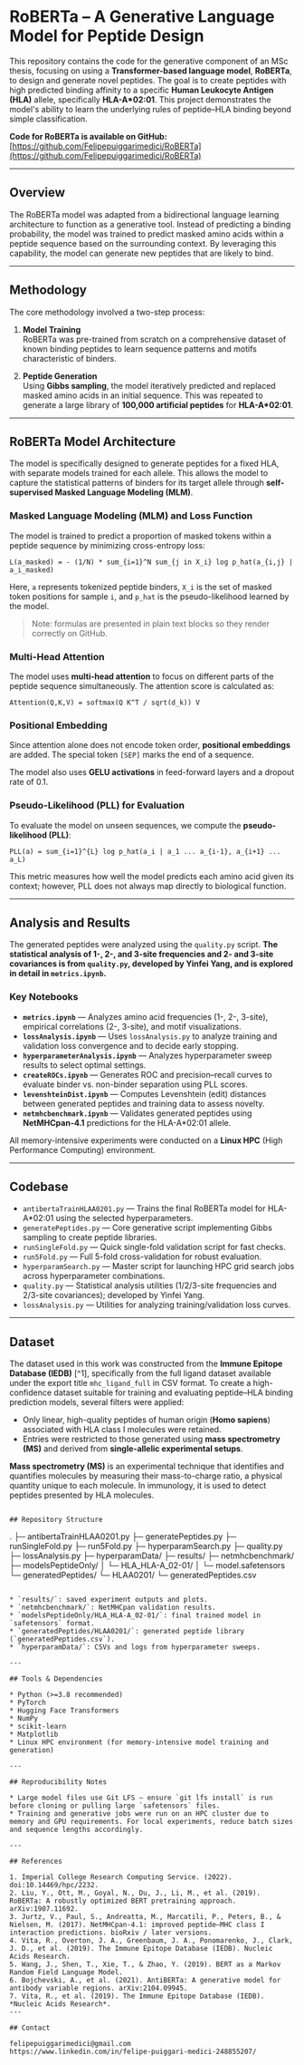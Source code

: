 # RoBERTa – A Generative Language Model for Peptide Design

This repository contains the code for the generative component of an MSc thesis, focusing on using a **Transformer-based language model**, **RoBERTa**, to design and generate novel peptides. The goal is to create peptides with high predicted binding affinity to a specific **Human Leukocyte Antigen (HLA)** allele, specifically **HLA-A*02:01**. This project demonstrates the model's ability to learn the underlying rules of peptide–HLA binding beyond simple classification.

**Code for RoBERTa is available on GitHub:** [https://github.com/Felipepuiggarimedici/RoBERTa](https://github.com/Felipepuiggarimedici/RoBERTa)

---

## Overview

The RoBERTa model was adapted from a bidirectional language learning architecture to function as a generative tool. Instead of predicting a binding probability, the model was trained to predict masked amino acids within a peptide sequence based on the surrounding context. By leveraging this capability, the model can generate new peptides that are likely to bind.

---

## Methodology

The core methodology involved a two-step process:

1. **Model Training**  
   RoBERTa was pre-trained from scratch on a comprehensive dataset of known binding peptides to learn sequence patterns and motifs characteristic of binders.

2. **Peptide Generation**  
   Using **Gibbs sampling**, the model iteratively predicted and replaced masked amino acids in an initial sequence. This was repeated to generate a large library of **100,000 artificial peptides** for **HLA-A*02:01**.

---

## RoBERTa Model Architecture

The model is specifically designed to generate peptides for a fixed HLA, with separate models trained for each allele. This allows the model to capture the statistical patterns of binders for its target allele through **self-supervised Masked Language Modeling (MLM)**.

### Masked Language Modeling (MLM) and Loss Function

The model is trained to predict a proportion of masked tokens within a peptide sequence by minimizing cross-entropy loss:

```text
L(a_masked) = - (1/N) * sum_{i=1}^N sum_{j in X_i} log p_hat(a_{i,j} | a_i_masked)
```

Here, `a` represents tokenized peptide binders, `X_i` is the set of masked token positions for sample `i`, and `p_hat` is the pseudo-likelihood learned by the model.

> Note: formulas are presented in plain text blocks so they render correctly on GitHub.

### Multi-Head Attention

The model uses **multi-head attention** to focus on different parts of the peptide sequence simultaneously. The attention score is calculated as:

```text
Attention(Q,K,V) = softmax(Q K^T / sqrt(d_k)) V
```

### Positional Embedding

Since attention alone does not encode token order, **positional embeddings** are added. The special token `[SEP]` marks the end of a sequence.

The model also uses **GELU activations** in feed-forward layers and a dropout rate of 0.1.

### Pseudo-Likelihood (PLL) for Evaluation

To evaluate the model on unseen sequences, we compute the **pseudo-likelihood (PLL)**:

```text
PLL(a) = sum_{i=1}^{L} log p_hat(a_i | a_1 ... a_{i-1}, a_{i+1} ... a_L)
```

This metric measures how well the model predicts each amino acid given its context; however, PLL does not always map directly to biological function.

---

## Analysis and Results

The generated peptides were analyzed using the `quality.py` script. **The statistical analysis of 1-, 2-, and 3-site frequencies and 2- and 3-site covariances is from `quality.py`, developed by Yinfei Yang, and is explored in detail in `metrics.ipynb`.**

### Key Notebooks

* **`metrics.ipynb`** — Analyzes amino acid frequencies (1-, 2-, 3-site), empirical correlations (2-, 3-site), and motif visualizations.  
* **`lossAnalysis.ipynb`** — Uses `lossAnalysis.py` to analyze training and validation loss convergence and to decide early stopping.  
* **`hyperparameterAnalysis.ipynb`** — Analyzes hyperparameter sweep results to select optimal settings.  
* **`createROCs.ipynb`** — Generates ROC and precision–recall curves to evaluate binder vs. non-binder separation using PLL scores.  
* **`levenshteinDist.ipynb`** — Computes Levenshtein (edit) distances between generated peptides and training data to assess novelty.  
* **`netmhcbenchmark.ipynb`** — Validates generated peptides using **NetMHCpan-4.1** predictions for the HLA-A*02:01 allele.

All memory-intensive experiments were conducted on a **Linux HPC** (High Performance Computing) environment.

---

## Codebase

* `antibertaTrainHLAA0201.py` — Trains the final RoBERTa model for HLA-A*02:01 using the selected hyperparameters.  
* `generatePeptides.py` — Core generative script implementing Gibbs sampling to create peptide libraries.  
* `runSingleFold.py` — Quick single-fold validation script for fast checks.  
* `run5Fold.py` — Full 5-fold cross-validation for robust evaluation.  
* `hyperparamSearch.py` — Master script for launching HPC grid search jobs across hyperparameter combinations.  
* `quality.py` — Statistical analysis utilities (1/2/3-site frequencies and 2/3-site covariances); developed by Yinfei Yang.  
* `lossAnalysis.py` — Utilities for analyzing training/validation loss curves.

---
## Dataset

The dataset used in this work was constructed from the **Immune Epitope Database (IEDB)** [^1], specifically from the full ligand dataset available under the export title `mhc_ligand_full` in CSV format. To create a high-confidence dataset suitable for training and evaluating peptide–HLA binding prediction models, several filters were applied:

* Only linear, high-quality peptides of human origin (**Homo sapiens**) associated with HLA class I molecules were retained.  
* Entries were restricted to those generated using **mass spectrometry (MS)** and derived from **single-allelic experimental setups**.

**Mass spectrometry (MS)** is an experimental technique that identifies and quantifies molecules by measuring their mass-to-charge ratio, a physical quantity unique to each molecule. In immunology, it is used to detect peptides presented by HLA molecules.
```

## Repository Structure

```
.
├─ antibertaTrainHLAA0201.py
├─ generatePeptides.py
├─ runSingleFold.py
├─ run5Fold.py
├─ hyperparamSearch.py
├─ quality.py
├─ lossAnalysis.py
├─ hyperparamData/
├─ results/
├─ netmhcbenchmark/
├─ modelsPeptideOnly/
│  └─ HLA_HLA-A_02-01/
│     └─ model.safetensors
└─ generatedPeptides/
   └─ HLAA0201/
      └─ generatedPeptides.csv
```

* `results/`: saved experiment outputs and plots.  
* `netmhcbenchmark/`: NetMHCpan validation results.  
* `modelsPeptideOnly/HLA_HLA-A_02-01/`: final trained model in `safetensors` format.  
* `generatedPeptides/HLAA0201/`: generated peptide library (`generatedPeptides.csv`).  
* `hyperparamData/`: CSVs and logs from hyperparameter sweeps.

---

## Tools & Dependencies

* Python (>=3.8 recommended)  
* PyTorch  
* Hugging Face Transformers  
* NumPy  
* scikit-learn  
* Matplotlib  
* Linux HPC environment (for memory-intensive model training and generation)

---

## Reproducibility Notes

* Large model files use Git LFS — ensure `git lfs install` is run before cloning or pulling large `safetensors` files.  
* Training and generative jobs were run on an HPC cluster due to memory and GPU requirements. For local experiments, reduce batch sizes and sequence lengths accordingly.

---

## References

1. Imperial College Research Computing Service. (2022). doi:10.14469/hpc/2232.  
2. Liu, Y., Ott, M., Goyal, N., Du, J., Li, M., et al. (2019). RoBERTa: A robustly optimized BERT pretraining approach. arXiv:1907.11692.  
3. Jurtz, V., Paul, S., Andreatta, M., Marcatili, P., Peters, B., & Nielsen, M. (2017). NetMHCpan-4.1: improved peptide–MHC class I interaction predictions. bioRxiv / later versions.  
4. Vita, R., Overton, J. A., Greenbaum, J. A., Ponomarenko, J., Clark, J. D., et al. (2019). The Immune Epitope Database (IEDB). Nucleic Acids Research.  
5. Wang, J., Shen, T., Xie, T., & Zhao, Y. (2019). BERT as a Markov Random Field Language Model.  
6. Bojchevski, A., et al. (2021). AntiBERTa: A generative model for antibody variable regions. arXiv:2104.09945.
7. Vita, R., et al. (2019). The Immune Epitope Database (IEDB). *Nucleic Acids Research*.  
---

## Contact

felipepuiggarimedici@gmail.com
https://www.linkedin.com/in/felipe-puiggari-medici-248855207/